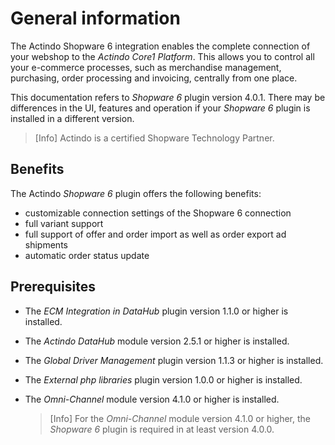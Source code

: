 # General information

The Actindo Shopware 6 integration enables the complete connection of your webshop to the *Actindo Core1 Platform*. This allows you to control all your e-commerce processes, such as merchandise management, purchasing, order processing and invoicing, centrally from one place.  

This documentation refers to *Shopware 6* plugin version 4.0.1. There may be differences in the UI, features and operation if your *Shopware 6* plugin is installed in a different version.

> [Info] Actindo is a certified Shopware Technology Partner.


## Benefits

The Actindo *Shopware 6* plugin offers the following benefits:

- customizable connection settings of the Shopware 6 connection
- full variant support
- full support of offer and order import as well as order export ad shipments
- automatic order status update


## Prerequisites

- The *ECM Integration in DataHub* plugin version 1.1.0 or higher is installed.
- The *Actindo DataHub* module version 2.5.1 or higher is installed.
- The *Global Driver Management* plugin version 1.1.3 or higher is installed.
- The *External php libraries* plugin version 1.0.0 or higher is installed.
- The *Omni-Channel* module version 4.1.0 or higher is installed.

    > [Info] For the *Omni-Channel* module version 4.1.0 or higher, the *Shopware 6* plugin is required in at least version 4.0.0.  